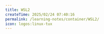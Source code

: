 ```yaml
---
title: WSL2
createTime: 2025/02/24 07:40:16
permalink: /learning-notes/container/WSL2/
icon: logos:linux-tux
---
```

